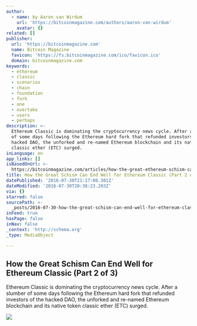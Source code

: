 ```yaml
---
author:
  - name: by Aaron van Wirdum
    url: 'https://bitcoinmagazine.com/authors/aaron-van-wirdum'
    avatar: {}
related: []
publisher:
  url: 'https://bitcoinmagazine.com'
  name: Bitcoin Magazine
  favicon: 'https://fs.bitcoinmagazine.com/ico/favicon.ico'
  domain: bitcoinmagazine.com
keywords:
  - ethereum
  - classic
  - scenarios
  - chain
  - foundation
  - fork
  - one
  - overtake
  - users
  - perhaps
description: >-
  Ethereum Classic is dominating the cryptocurrency news cycle. After a slumber
  of some days following the Ethereum hard fork that refunded investors of the
  hacked DAO, the unforked and re-named Ethereum blockchain and its native token
  classic ether (ETC) surged.
inLanguage: en
app_links: []
isBasedOnUrl: >-
  https://bitcoinmagazine.com/articles/how-the-great-ethereum-schism-can-end-well-for-ethereum-classic-part-of-1469905980
title: How the Great Schism Can End Well for Ethereum Classic (Part 2 of 3)
datePublished: '2016-07-30T21:17:08.301Z'
dateModified: '2016-07-30T20:38:23.203Z'
via: {}
starred: false
sourcePath: >-
  _posts/2016-07-30-how-the-great-schism-can-end-well-for-ethereum-classic-part.md
inFeed: true
hasPage: false
inNav: false
_context: 'http://schema.org'
_type: MediaObject

---
```

<article style=""><h1>How the Great Schism Can End Well for Ethereum Classic (Part 2 of 3)</h1><p>Ethereum Classic is dominating the cryptocurrency news cycle. After a slumber of some days following the Ethereum hard fork that refunded investors of the hacked DAO, the unforked and re-named Ethereum blockchain and its native token classic ether (ETC) surged.</p><img src="https://fs.bitcoinmagazine.com/img/articles/how-the-great-ethereum-schism-can-end-well-for-ethereum-classic-part-of.jpg" /></article>